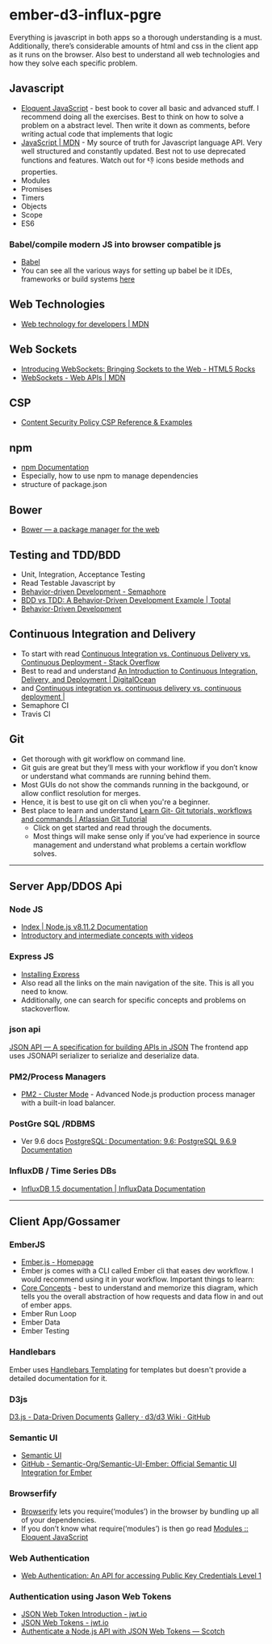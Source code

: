 # ember-d3-influx-pgre
Everything is javascript in both apps so a thorough understanding is a must. Additionally, there’s considerable amounts of html and css in the client app as it runs on the browser. Also best to understand all web technologies and how they solve each specific problem.

## Javascript
* [Eloquent JavaScript](http://eloquentjavascript.net/index.html) - best book to cover all basic and advanced stuff. I recommend doing all the exercises. Best to think on how to solve a problem on a abstract level. Then write it down as comments, before writing actual code that implements that logic
* [JavaScript | MDN](https://developer.mozilla.org/en-US/docs/Web/javascript) - My source of truth for Javascript language API. Very well structured and constantly updated. Best not to use deprecated functions and features. Watch out for :thumbsdown: icons beside methods and properties.
* Modules
* Promises
* Timers
* Objects
* Scope
* ES6

### Babel/compile modern JS into browser compatible js
* [Babel](https://babeljs.io/)
* You can see all the various ways for setting up babel be it IDEs, frameworks or build systems [here](https://babeljs.io/docs/setup/)

## Web Technologies
* [Web technology for developers | MDN](https://developer.mozilla.org/en-US/docs/Web)

## Web Sockets
* [Introducing WebSockets: Bringing Sockets to the Web - HTML5 Rocks](https://www.html5rocks.com/en/tutorials/websockets/basics/#toc-usecases)
* [WebSockets - Web APIs | MDN](https://developer.mozilla.org/en-US/docs/Web/API/WebSockets_API)

## CSP
* [Content Security Policy CSP Reference & Examples](https://content-security-policy.com)

## npm 
* [npm Documentation](https://docs.npmjs.com)
* Especially, how to use npm to manage dependencies
* structure of package.json

## Bower  
* [Bower — a package manager for the web](https://bower.io/)

## Testing and TDD/BDD
* Unit, Integration, Acceptance Testing
* Read Testable Javascript by
* [Behavior-driven Development - Semaphore](https://semaphoreci.com/community/tutorials/behavior-driven-development)
* [BDD vs TDD: A Behavior-Driven Development Example | Toptal](https://www.toptal.com/freelance/your-boss-won-t-appreciate-tdd-try-bdd)
* [Behavior-Driven Development](http://www.codemag.com/article/0805061)

## Continuous Integration and Delivery
* To start with read [Continuous Integration vs. Continuous Delivery vs. Continuous Deployment - Stack Overflow](https://stackoverflow.com/questions/28608015/continuous-integration-vs-continuous-delivery-vs-continuous-deployment#28628086)
* Best to read and understand [An Introduction to Continuous Integration, Delivery, and Deployment | DigitalOcean](https://www.digitalocean.com/community/tutorials/an-introduction-to-continuous-integration-delivery-and-deployment)
* and [Continuous integration vs. continuous delivery vs. continuous deployment |](https://www.atlassian.com/continuous-delivery/ci-vs-ci-vs-cd)
* Semaphore CI
* Travis CI

## Git
* Get thorough with git workflow on command line.
* Git guis are great but they’ll mess with your workflow if you don’t know or understand what commands are running behind them.
* Most GUIs do not show the commands running in the backgound, or allow conflict resolution for merges.
* Hence, it is best to use git on cli when you're a beginner.
* Best place to learn and understand [Learn Git- Git tutorials, workflows and commands | Atlassian Git Tutorial](https://www.atlassian.com/git)
  * Click on get started and read through the documents.
  * Most things will make sense only if you’ve had experience in source management and understand what problems a certain workflow solves. 
- - - -
## Server App/DDOS Api
### Node JS 
* [Index | Node.js v8.11.2 Documentation](https://nodejs.org/dist/latest-v8.x/docs/api/)
* [Introductory and intermediate concepts with videos](https://node.university/courses/107814/lectures/1590275)

### Express JS
* [Installing Express](https://expressjs.com/en/starter/installing.html)
* Also read all the links on the main navigation of the site. This is all you need to know.
* Additionally, one can search for specific concepts and problems on stackoverflow.

### json api
[JSON API — A specification for building APIs in JSON](http://jsonapi.org/)
The frontend app uses JSONAPI serializer to serialize and deserialize data.

### PM2/Process Managers
* [PM2 - Cluster Mode](http://pm2.keymetrics.io/docs/usage/cluster-mode/) - Advanced Node.js production process manager with a built-in load balancer.

### PostGre SQL /RDBMS
* Ver 9.6 docs [PostgreSQL: Documentation: 9.6: PostgreSQL 9.6.9 Documentation](https://www.postgresql.org/docs/9.6/static/index.html)

### InfluxDB / Time Series DBs
* [InfluxDB 1.5 documentation | InfluxData Documentation](https://docs.influxdata.com/influxdb/v1.5/)
  
- - - -
## Client App/Gossamer
### EmberJS
* [Ember.js - Homepage](https://emberjs.com)
* Ember js comes with a CLI called Ember cli that eases dev workflow. I would recommend using it in your workflow. Important things to learn:
* [Core Concepts](https://guides.emberjs.com/release/getting-started/core-concepts/) - best to understand and memorize this diagram, which tells you the overall abstraction of how requests and data flow in and out of ember apps.
* Ember Run Loop
* Ember Data
* Ember Testing

### Handlebars
Ember uses [Handlebars Templating](https://handlebarsjs.com/) for templates but doesn't provide a detailed documentation for it.

### D3js
[D3.js - Data-Driven Documents](https://d3js.org)
[Gallery · d3/d3 Wiki · GitHub](https://github.com/d3/d3/wiki/Gallery)

### Semantic UI
* [Semantic UI](https://semantic-ui.com)
* [GitHub - Semantic-Org/Semantic-UI-Ember: Official Semantic UI Integration for Ember](https://github.com/Semantic-Org/Semantic-UI-Ember)

### Browserfify 
* [Browserify](http://browserify.org) lets you require(‘modules’) in the browser by bundling up all of your dependencies.
* If you don’t know what require(‘modules’) is then go read [Modules :: Eloquent JavaScript](http://eloquentjavascript.net/10_modules.html)


### Web Authentication
* [Web Authentication: An API for accessing Public Key Credentials Level 1](https://www.w3.org/TR/webauthn/)

### Authentication using Jason Web Tokens
* [JSON Web Token Introduction - jwt.io](https://jwt.io/introduction/)
* [JSON Web Tokens - jwt.io](https://jwt.io)
* [Authenticate a Node.js API with JSON Web Tokens ― Scotch](https://scotch.io/tutorials/authenticate-a-node-js-api-with-json-web-tokens)
